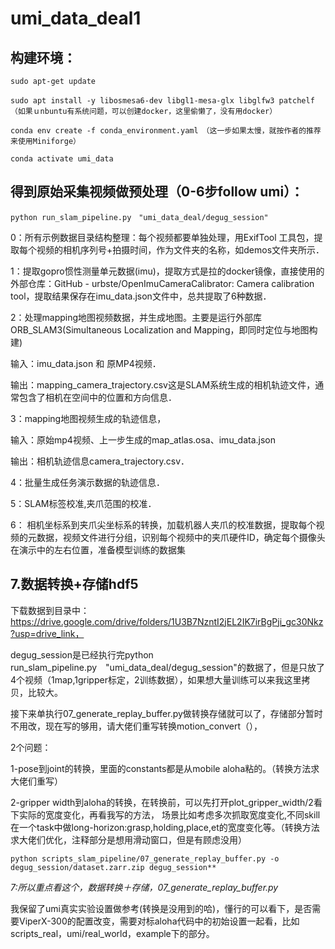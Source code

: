 # umi_data_deal1

## 构建环境：
```console
sudo apt-get update

sudo apt install -y libosmesa6-dev libgl1-mesa-glx libglfw3 patchelf　（如果ｕnbuntu有系统问题，可以创建docker，这里偷懒了，没有用docker）

conda env create -f conda_environment.yaml　（这一步如果太慢，就按作者的推荐来使用Miniforge）

conda activate umi_data
```
## 得到原始采集视频做预处理（0-6步follow umi）：
```console
python run_slam_pipeline.py　"umi_data_deal/degug_session"
```
0：所有示例数据目录结构整理：每个视频都要单独处理，用ExifTool 工具包，提取每个视频的相机序列号+拍摄时间，作为文件夹的名称，如demos文件夹所示．

1：提取gopro惯性测量单元数据(imu)，提取方式是拉的docker镜像，直接使用的外部仓库：GitHub - urbste/OpenImuCameraCalibrator: Camera calibration tool，提取结果保存在imu_data.json文件中，总共提取了6种数据．

2：处理mapping地图视频数据，并生成地图。主要是运行外部库ORB_SLAM3(Simultaneous Localization and Mapping，即同时定位与地图构建)

输入：imu_data.json 和 原MP4视频．

输出：mapping_camera_trajectory.csv这是SLAM系统生成的相机轨迹文件，通常包含了相机在空间中的位置和方向信息．

3：mapping地图视频生成的轨迹信息，

输入：原始mp4视频、上一步生成的map_atlas.osa、imu_data.json

输出：相机轨迹信息camera_trajectory.csv．

4：批量生成任务演示数据的轨迹信息．

5：SLAM标签校准,夹爪范围的校准．

6：
相机坐标系到夹爪尖坐标系的转换，加载机器人夹爪的校准数据，提取每个视频的元数据，视频文件进行分组，识别每个视频中的夹爪硬件ID，确定每个摄像头在演示中的左右位置，准备模型训练的数据集


## 7.数据转换+存储hdf5
下载数据到目录中：https://drive.google.com/drive/folders/1U3B7NzntI2jEL2IK7irBgPji_gc30Nkz?usp=drive_link，

degug_session是已经执行完python run_slam_pipeline.py　"umi_data_deal/degug_session"的数据了，但是只放了4个视频（1map,1gripper标定，2训练数据），如果想大量训练可以来我这里拷贝，比较大。

接下来单执行07_generate_replay_buffer.py做转换存储就可以了，存储部分暂时不用改，现在写的够用，请大佬们重写转换motion_convert（），

2个问题：

1-pose到joint的转换，里面的constants都是从mobile aloha粘的。（转换方法求大佬们重写）

2-gripper width到aloha的转换，在转换前，可以先打开plot_gripper_width/2看下实际的宽度变化，再看我写的方法， 场景比如考虑多次抓取宽度变化,不同skill在一个task中做long-horizon:grasp,holding,place,et的宽度变化等。（转换方法求大佬们优化，注释部分是想用滑动窗口，但是有顾虑没用）


```console
python scripts_slam_pipeline/07_generate_replay_buffer.py -o degug_session/dataset.zarr.zip degug_session**
```
*7:所以重点看这个，数据转换＋存储，07_generate_replay_buffer.py*

我保留了umi真实实验设置做参考(转换是没用到的哈)，懂行的可以看下，是否需要ViperX-300的配置改变，需要对标aloha代码中的初始设置一起看，比如scripts_real，umi/real_world，example下的部分。
